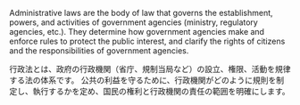 
Administrative laws are the body of law that governs the establishment, powers, and activities of government agencies (ministry, regulatory agencies, etc.). 
They determine how government agencies make and enforce rules to protect the public interest, and clarify the rights of citizens and the responsibilities of government agencies.


行政法とは、政府の行政機関（省庁、規制当局など）の設立、権限、活動を規律する法の体系です。
公共の利益を守るために、行政機関がどのように規則を制定し、執行するかを定め、国民の権利と行政機関の責任の範囲を明確にします。

